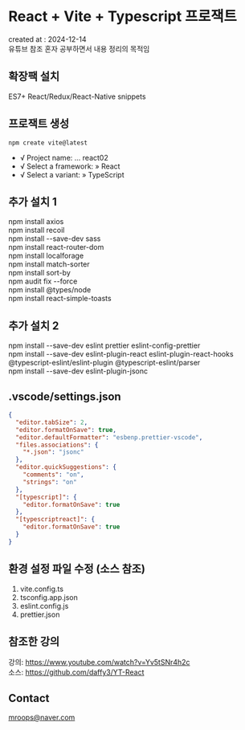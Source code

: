 # React + Vite + Typescript 프로잭트

created at : 2024-12-14 <br/>
유튜브 참조 혼자 공부하면서 내용 정리의 목적임

## 확장팩 설치

ES7+ React/Redux/React-Native snippets

## 프로잭트 생성

`npm create vite@latest`

- √ Project name: ... react02
- √ Select a framework: » React
- √ Select a variant: » TypeScript

## 추가 설치 1

npm install axios  
npm install recoil  
npm install --save-dev sass  
npm install react-router-dom  
npm install localforage  
npm install match-sorter  
npm install sort-by  
npm audit fix --force  
npm install @types/node  
npm install react-simple-toasts

## 추가 설치 2

npm install --save-dev eslint prettier eslint-config-prettier  
npm install --save-dev eslint-plugin-react eslint-plugin-react-hooks @typescript-eslint/eslint-plugin @typescript-eslint/parser  
npm install --save-dev eslint-plugin-jsonc

## .vscode/settings.json

```json
{
  "editor.tabSize": 2,
  "editor.formatOnSave": true,
  "editor.defaultFormatter": "esbenp.prettier-vscode",
  "files.associations": {
    "*.json": "jsonc"
  },
  "editor.quickSuggestions": {
    "comments": "on",
    "strings": "on"
  },
  "[typescript]": {
    "editor.formatOnSave": true
  },
  "[typescriptreact]": {
    "editor.formatOnSave": true
  }
}
```

## 환경 설정 파일 수정 (소스 참조)

1. vite.config.ts
2. tsconfig.app.json
3. eslint.config.js
4. prettier.json

## 참조한 강의

강의: https://www.youtube.com/watch?v=Yv5tSNr4h2c <br />
소스: https://github.com/daffy3/YT-React <br />

## Contact

mroops@naver.com
